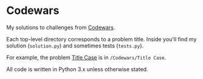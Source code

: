 # Codewars

My solutions to challenges from [Codewars](http://www.codewars.com/).

Each top-level directory corresponds to a problem title.  Inside you'll find my solution (`solution.py`) and sometimes tests (`tests.py`).

For example, the problem [Title Case](http://www.codewars.com/kata/5202ef17a402dd033c000009) is in `/Codewars/Title Case`.

All code is written in Python 3.x unless otherwise stated.
